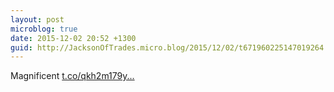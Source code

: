 ```yaml
---
layout: post
microblog: true
date: 2015-12-02 20:52 +1300
guid: http://JacksonOfTrades.micro.blog/2015/12/02/t671960225147019264.html
---
```

Magnificent
 [t.co/qkh2m179y...](https://t.co/qkh2m179yn)
